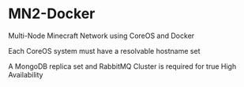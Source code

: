MN2-Docker
==========

Multi-Node Minecraft Network using CoreOS and Docker

Each CoreOS system must have a resolvable hostname set

A MongoDB replica set and RabbitMQ Cluster is required for true High Availability
    
